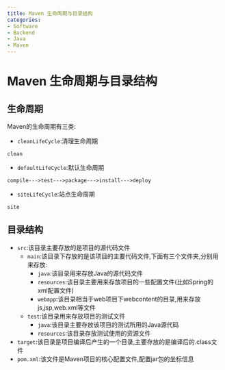 ```yaml
---
title: Maven 生命周期与目录结构
categories:
- Software
- Backend
- Java
- Maven
---
```

# Maven 生命周期与目录结构

## 生命周期

Maven的生命周期有三类:

- `cleanLifeCycle`:清理生命周期

```
clean
```

- `defaultLifeCycle`:默认生命周期

```
compile--->test--->package--->install--->deploy
```

- `siteLifeCycle`:站点生命周期

```
site
```

## 目录结构

- `src`:该目录主要存放的是项目的源代码文件
    - `main`:该目录下存放的是该项目的主要代码文件,下面有三个文件夹,分别用来存放:
        - `java`:该目录用来存放Java的源代码文件
        - `resources`:该目录主要用来存放项目的一些配置文件(比如Spring的xml配置文件)
        - `webapp`:该目录相当于web项目下webcontent的目录,用来存放js,jsp,web.xml等文件
    - `test`:该目录用来存放项目的测试文件
        - `java`:该目录主要存放该项目的测试所用的Java源代码
        - `resources`:该目录存放测试使用的资源文件
- `target`:该目录是项目编译后产生的一个目录,主要存放的是编译后的.class文件
- `pom.xml`:该文件是Maven项目的核心配置文件,配置jar包的坐标信息